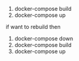1. docker-compose build
2. docker-compose up

if want to rebuild then

1. docker-compose down
2. docker-compose build
3. docker-compose up
